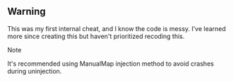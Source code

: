 ## Warning
This was my first internal cheat, and I know the code is messy. I’ve learned more since creating this but haven't prioritized recoding this.


> [!NOTE]
> It's recommended using ManualMap injection method to avoid crashes during uninjection.
